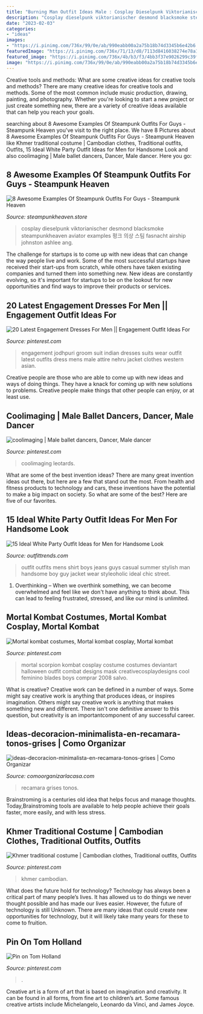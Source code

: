 ```yaml
---
title: "Burning Man Outfit Ideas Male : Cosplay Dieselpunk Viktorianischer Desmond Blacksmoke Steampunkheaven Aviator Examples 펑크 의상 스팀 Fasnacht Airship Johnston Ashlee Ang"
description: "Cosplay dieselpunk viktorianischer desmond blacksmoke steampunkheaven aviator examples 펑크 의상 스팀 fasnacht airship johnston ashlee ang"
date: "2023-02-03"
categories:
- "ideas"
images:
- "https://i.pinimg.com/736x/99/0e/ab/990eabb00a2a75b18b74d3345b6e42b6.jpg"
featuredImage: "https://i.pinimg.com/736x/71/13/d8/7113d8416038274e78a1e77b1fbfd0ed.jpg"
featured_image: "https://i.pinimg.com/736x/4b/b3/f3/4bb3f37e9026299c39ffc2776d426b6b.jpg"
image: "https://i.pinimg.com/736x/99/0e/ab/990eabb00a2a75b18b74d3345b6e42b6.jpg"
---
```



Creative tools and methods: What are some creative ideas for creative tools and methods?
There are many creative ideas for creative tools and methods. Some of the most common include music production, drawing, painting, and photography. Whether you're looking to start a new project or just create something new, there are a variety of creative ideas available that can help you reach your goals.

	

		
searching about 8 Awesome Examples Of Steampunk Outfits For Guys - Steampunk Heaven you've visit to the right place. We have 8 Pictures about 8 Awesome Examples Of Steampunk Outfits For Guys - Steampunk Heaven like Khmer traditional costume | Cambodian clothes, Traditional outfits, Outfits, 15 Ideal White Party Outfit Ideas for Men for Handsome Look and also coolimaging | Male ballet dancers, Dancer, Male dancer. Here you go:
		
    
## 8 Awesome Examples Of Steampunk Outfits For Guys - Steampunk Heaven

<img loading=lazy src="https://cdn.shopify.com/s/files/1/1682/2301/files/Steampunk_kid_zpszydd2ub4_1024x1024.jpg?v=1488504643" onerror="this.onerror=null;this.src='https://tse1.mm.bing.net/th?id=OIP.x2stOoA7IPhbsnJOBCSfZAHaLG&amp;pid=15.1';" alt="8 Awesome Examples Of Steampunk Outfits For Guys - Steampunk Heaven">

_Source: steampunkheaven.store_

>cosplay dieselpunk viktorianischer desmond blacksmoke steampunkheaven aviator examples 펑크 의상 스팀 fasnacht airship johnston ashlee ang. 

	

The challenge for startups is to come up with new ideas that can change the way people live and work. Some of the most successful startups have received their start-ups from scratch, while others have taken existing companies and turned them into something new. New ideas are constantly evolving, so it's important for startups to be on the lookout for new opportunities and find ways to improve their products or services.

    
## 20 Latest Engagement Dresses For Men || Engagement Outfit Ideas For

<img loading=lazy src="https://i.pinimg.com/736x/4b/b3/f3/4bb3f37e9026299c39ffc2776d426b6b.jpg" onerror="this.onerror=null;this.src='https://tse2.mm.bing.net/th?id=OIP._wSKs2fP3FG7iR6WYE09xAHaLH&amp;pid=15.1';" alt="20 Latest Engagement Dresses For Men || Engagement Outfit Ideas For">

_Source: pinterest.com_

>engagement jodhpuri groom suit indian dresses suits wear outfit latest outfits dress mens male attire nehru jacket clothes western asian. 

	

Creative people are those who are able to come up with new ideas and ways of doing things. They have a knack for coming up with new solutions to problems. Creative people make things that other people can enjoy, or at least use.

    
## Coolimaging | Male Ballet Dancers, Dancer, Male Dancer

<img loading=lazy src="https://i.pinimg.com/736x/76/73/f7/7673f7a3ec805b04c03e4b3757d2c99a--lycra-spandex-posing-ideas.jpg" onerror="this.onerror=null;this.src='https://tse4.mm.bing.net/th?id=OIP.qwi4e2x7134T7rGUCa2x_wHaKx&amp;pid=15.1';" alt="coolimaging | Male ballet dancers, Dancer, Male dancer">

_Source: pinterest.com_

>coolimaging leotards. 

	

What are some of the best invention ideas?
There are many great invention ideas out there, but here are a few that stand out the most. From health and fitness products to technology and cars, these inventions have the potential to make a big impact on society. So what are some of the best? Here are five of our favorites.

    
## 15 Ideal White Party Outfit Ideas For Men For Handsome Look

<img loading=lazy src="http://www.outfittrends.com/wp-content/uploads/2015/08/b947ddfab5b8221820dfc29561cb006e.jpg" onerror="this.onerror=null;this.src='https://tse2.mm.bing.net/th?id=OIP.S14tA7t7H6KVSi4O1KUnpAAAAA&amp;pid=15.1';" alt="15 Ideal White Party Outfit Ideas for Men for Handsome Look">

_Source: outfittrends.com_

>outfit outfits mens shirt boys jeans guys casual summer stylish man handsome boy guy jacket wear styleoholic ideal chic street. 

	

1) Overthinking – When we overthink something, we can become overwhelmed and feel like we don't have anything to think about. This can lead to feeling frustrated, stressed, and like our mind is unlimited.

    
## Mortal Kombat Costumes, Mortal Kombat Cosplay, Mortal Kombat

<img loading=lazy src="https://i.pinimg.com/736x/71/13/d8/7113d8416038274e78a1e77b1fbfd0ed.jpg" onerror="this.onerror=null;this.src='https://tse1.mm.bing.net/th?id=OIP.04zDofaF22cS4na9rpJsxgHaLR&amp;pid=15.1';" alt="Mortal kombat costumes, Mortal kombat cosplay, Mortal kombat">

_Source: pinterest.com_

>mortal scorpion kombat cosplay costume costumes deviantart halloween outfit combat designs mask creativecosplaydesigns cool feminino blades boys comprar 2008 salvo. 

	

What is creative?
Creative work can be defined in a number of ways. Some might say creative work is anything that produces ideas, or inspires imagination. Others might say creative work is anything that makes something new and different. There isn't one definitive answer to this question, but creativity is an importantcomponent of any successful career.

    
## Ideas-decoracion-minimalista-en-recamara-tonos-grises | Como Organizar

<img loading=lazy src="https://comoorganizarlacasa.com/wp-content/uploads/2015/11/ideas-decoracion-minimalista-en-recamara-tonos-grises.jpg" onerror="this.onerror=null;this.src='https://tse2.mm.bing.net/th?id=OIP.ts7pFsSwzAbkVGBEPauz9gHaJ6&amp;pid=15.1';" alt="ideas-decoracion-minimalista-en-recamara-tonos-grises | Como Organizar">

_Source: comoorganizarlacasa.com_

>recamara grises tonos. 

	

Brainstroming is a centuries old idea that helps focus and manage thoughts. Today,Brainstroming tools are available to help people achieve their goals faster, more easily, and with less stress.

    
## Khmer Traditional Costume | Cambodian Clothes, Traditional Outfits, Outfits

<img loading=lazy src="https://i.pinimg.com/736x/1c/9e/74/1c9e74b2cc2e5ea72da9f23860b7908e.jpg" onerror="this.onerror=null;this.src='https://tse1.mm.bing.net/th?id=OIP.rmg2sjFU95N6YccFGmtU3QHaLH&amp;pid=15.1';" alt="Khmer traditional costume | Cambodian clothes, Traditional outfits, Outfits">

_Source: pinterest.com_

>khmer cambodian. 

	

What does the future hold for technology?
Technology has always been a critical part of many people’s lives. It has allowed us to do things we never thought possible and has made our lives easier. However, the future of technology is still Unknown. There are many ideas that could create new opportunities for technology, but it will likely take many years for these to come to fruition.

    
## Pin On Tom Holland ️

<img loading=lazy src="https://i.pinimg.com/736x/99/0e/ab/990eabb00a2a75b18b74d3345b6e42b6.jpg" onerror="this.onerror=null;this.src='https://tse4.mm.bing.net/th?id=OIP.mg7omFg4di4sgmTZ2gyn4QHaK2&amp;pid=15.1';" alt="Pin on Tom Holland ️">

_Source: pinterest.com_

>. 

	

Creative art is a form of art that is based on imagination and creativity. It can be found in all forms, from fine art to children’s art. Some famous creative artists include Michelangelo, Leonardo da Vinci, and James Joyce.

